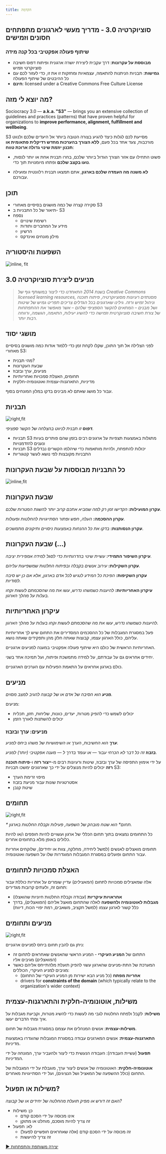 ```yaml
---
title: הקדמה
---
```

## סוציוקרטיה 3.0 - מדריך מעשי לארגונים מתפתחים חסונים וזמישים

### שיתוף פעולה אפקטיבי בכל קנה מידה

- **מבוססת על עקרונות**: דרך עקבית ליצירת יושרה ארגונית ופיתוח דפוס חשיבה סוציוקרטי וזמיש
- **גמישות**: תבניות הניתנות להתאמה, עצמאיות ומחזקות זו את זו, כדי לעזור לכם עם כל ההיבטים של שיתוף הפעולה
- **חינם**: licensed under a Creative Commons Free Culture License


## מה יוצא לי מזה?

Sociocracy 3.0 — **a.k.a. "S3"** — brings you an extensive collection of guidelines and practices (patterns) that have proven helpful for organizations to **improve performance, alignment, fulfillment and wellbeing**.

S3 מסייעת לכם לגלות כיצד להגיע בצורה הטובה ביותר אל היעדים שלכם ולנווט מורכבות, צעד אחד בכל פעם, **ללא הצורך בהערכות מחדש רדיקלית פתאומית או תכנון יוזמת שינוי גדולה ארוכת טווח**:

- פשוט התחילו עם אזור הצורך הגדול ביותר שלכם, בחרו תבנית אחת או יותר לנסות, **נועו בקצב שלכם** ופתחו מיומנויות תוך כדי.

- **לא משנה מה העמדה שלכם בארגון**, אתם תמצאו תבנית רלוונטית ומועילה עבורכם.


## תוכן

- סקירה קצרה של כמה מושגים בסיסיים מאחורי S3
- תיאור של כל התבניות ב- S3
- נספח 
    - רשימת שינויים
    - מידע על המחברים ותודות
    - הרשיון
    - מילון מונחים ואינדקס
## השפעות והיסטוריה

![inline, fit](img/context/history.png)


## מניעים ליצירת סוציוקרטיה 3.0

> *בשנת 2014 התאחדנו כדי ליצור במשותף גוף של Creative Commons licensed learning resources, מסנתזים רעיונות מסוציוקרטיה, פיתוח תוכנה וניהול זמיש ורזה. גילינו שארגונים בכל הגדלים צריכים תפריט גמיש של שיטות ושל מבנים – המתאים להקשר הספציפי שלהם – אשר מאפשר את ההתפתחות של צורת חשיבה סוציוקרטית וזמישה כדי להשיג יעילות, התאמה, הגשמה, ורווחה רבות יותר.*
## מושגי יסוד

לפני הצלילה אל תוך התוכן, שקלו לקחת זמן כדי ללמוד אודות כמה מושגים בסיסיים מאחורי S3:

- מהי תבנית?
- שבעת העקרונות
- מניעים, ערך ובזבוז
- תחומים, האצלת סמכויות ואחריותיות
- מדיניות, התארגנות-עצמית ואוטונומיה-חלקית

עבור כל מושג שאתם לא מבינים בדקו במלון המונחים בסוף.
## תבניות

![right,fit](img/pattern-group-headers/all-groups-dark.png)

_**דפוס** זו תבנית לניווט בהצלחה של הקשר ספציפי._

- תבניות S3 מתגלות באמצעות תצפיות על ארגונים רבים בזמן שהם פותרים בעיות ונענים להזדמנויות
- תבניות S3 יכולות להתפתח, ולהיות מותאמות כדי שיהלמו הקשרים נבדלים
- התבניות מקובצות לפי נושא לעשר קטגוריות
## כל התבניות מבוססות על שבעת העקרונות

![inline,fit](img/framework/s3-principles-plain.png)


## שבעת העקרונות

**עקרון המועילות:** *הקדישו זמן רק למה שמביא אתכם קרוב יותר להשגת המטרות שלכם.*

**עקרון ההסכמה:** *העלה, חפש ופתור הסתייגויות להחלטות ופעולות.*

**עקרון הנסותנות:** *בדקו את כל ההנחות באמצעות ניסויים ותיקונים מתמשכים.*


## שבעת העקרונות (...)

**עיקרון השיפור התמידי:** *עשיית שינוי בהדרגתיות כדי לסגל למידה אמפירית יציבה.*

**עקרון השקילות:** *עירוב אנשים בקבלה ובפיתוח החלטות שמשפיעות עליהם.*

**עקרון השקיפות:** *הפיכת כל המידע לנגיש לכל אדם בארגון, אלא אם כן יש סיבה לסודיות.*

**עיקרון האחריותיות:** *להיענות כשמשהו נדרש, עשו את מה שהסכמתם לעשות וקחו בעלות על מהלך הארגון.*


## עיקרון האחריותיות

*להיענות כשמשהו נדרש, עשו את מה שהסכמתם לעשות וקחו בעלות על מהלך הארגון.*

פעל במסגרת המגבלות של כל ההסכמים המסדירים את התחום שיש לך אחריותיות עליהם, כולל הארגון עצמו, קבוצות שאתה חלק מהן ותפקידים שאתה נושא.

האחריותיות הראשית של כולם היא שיתוף פעולה אפקטיבי במענה למניעים ארגוניים.

יחידים אחראים גם על עבודתם, על למידה מתמשכת ופיתוח, ועל תמיכה אחד בשני.

כולם בארגון אחראים על התאמת הפעילות עם הערכים הארגוניים.
## מניעים

_**מניע** הוא הסיבה של אדם או של קבוצה להגיב למצב מסוים._

מניעים:

- יכולים לשמש כדי להפיק מטרות, יעדים, כוונות, שליחות, חזון, תכלית
- יכולים להשתנות לאורך הזמן


### מניעים: ערך ובזבוז

_**ערך** הוא החשיבות, הערך או השימושיות של משהו ביחס למניע._

_**בזבוז** זה כל דבר לא הכרחי עבור — או עומד בדרך ל — מענה אפקטיבי (יותר) למניע._

על ידי אימוץ התפיסה של ערך ובזבוז, שיטות ורעיונות רבים מ-**ייצור רזה** ו-**פיתוח תוכנה רזה** יכולים להיות מנוצלים על ידי כך שארגונים ימשכו תבניות S3:

- מיפוי זרימת הערך
- אסטרטגיות שונות עבור מניעת בזבוז
- שיטת קנבן
## תחומים

![right,fit](img/driver-domain/domains-in-organizations.png)

_* *תחום** הוא שטח מובהק של השפעה, פעילות וקבלת החלטות בארגון._

כל התחומים נמצאים בתוך תחום הכללי של ארגון ועשויים להיות חופפים ו/או להיות כלולים באופן מלא בתחומים אחרים.

תחומים מואצלים לאנשים (למשל ליחידה, מחלקה, צוות או יחידים), שלוקחים אחריות עבור התחום ופועלים במסגרת המגבלות המוגדרות שלו על השפעה ואוטונומיה.


## האצלת סמכויות לתחומים

אלה שמאצילים סמכויות לתחום (*המאצילים*) עדיין שומרים על אחריות כוללת עבור תחום זה, ולעתים קרובות מגדירים:

- **אחראויות עיקריות** (עבודה וקבלת החלטות חיוניות שהואצלו)
- **מגבלות לאוטונומיה ולהשפעה** לאלה שהתחום מואצל אליהם (ה*מואצלים*), בדרך כלל קשור לארגון עצמו (למשל תקציב, משאבים, רמת יפויי הכוח, דיווח)


## מניעים ותחומים

![right,fit](img/driver-domain/drivers-and-domains.png)

ניתן גם להבין תחום ביחס למניעים ארגוניים:

- התחום של **המניע העיקרי** - המניע הראשי שהאנשים שאחראים לתחום זה (*המואצלים*) מגיבים אליו
- המערכת של התת-מניעים שהארגון עשוי להפיק תועלת מלהתייחס אליהם כאשר מגיבים למניע העיקרי, הכוללים: 
    - **אחריות מפתח** (כל מניע הבא ישירות מן המניע העיקרי של התחום)
    - drivers for **constraints of the domain** (which typically relate to the organization's wider context)
## משילות, אוטונומיה-חלקית והתארגנות-עצמית

**משילות**: לקבל ולפתח החלטות לגבי מה לעשות כדי להשיג מטרות, וקביעת מגבלות על איך ומתי הדברים יעשו.

**משילות-עצמית**: אנשים המנהלים את עצמם במסגרת מגבלות של תחום.

**התארגנות-עצמית**: אנשים המארגנים עבודה במסגרת המגבלות שהוגדרו באמצעות מדיניות.

**תפעול** (עשיית העבודה): העבודה הנעשית כדי ליצור ולהעביר ערך, המונחה על ידי המדיניות.

**אוטונומיה-חלקית**: האוטונומיה של אנשים ליצור ערך, מוגבלת על ידי המגבלות של התחום (כולל ההשפעה של המאציל ושל הנציגים), ועל ידי הסתייגויות מאחרים.


## משילות או תפעול?

*האם זה דורש או מפיק תועלת מהחלטה של יחידים או של קבוצה?*

- כן: משילות 
    - אינו מכוסה על ידי הסכם קודם
    - זה צריך להיות מוסכם, מוחלט או מתוקן
- לא: תפעול 
    - זה מכוסה על ידי הסכם קודם (אלה שאחראים חופשיים לפעול)
    - זה צריך להיעשות


[&#9654; יצירה משותפת והתפתחות](co-creation-and-evolution.html)

